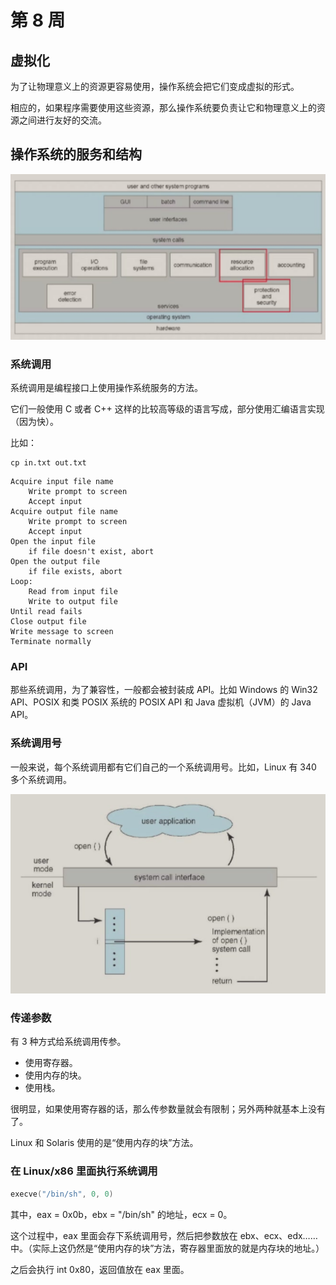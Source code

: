# 第 8 周

## 虚拟化

为了让物理意义上的资源更容易使用，操作系统会把它们变成虚拟的形式。

相应的，如果程序需要使用这些资源，那么操作系统要负责让它和物理意义上的资源之间进行友好的交流。

## 操作系统的服务和结构

![os_services.png](../../assets/os_services.png)

### 系统调用

系统调用是编程接口上使用操作系统服务的方法。

它们一般使用 C 或者 C++ 这样的比较高等级的语言写成，部分使用汇编语言实现（因为快）。

比如：

```shell
cp in.txt out.txt
```

```plain
Acquire input file name
	Write prompt to screen
	Accept input
Acquire output file name
	Write prompt to screen
	Accept input
Open the input file
	if file doesn't exist, abort
Open the output file
	if file exists, abort
Loop:
	Read from input file
	Write to output file
Until read fails
Close output file
Write message to screen
Terminate normally
```

### API

那些系统调用，为了兼容性，一般都会被封装成 API。比如 Windows 的 Win32 API、POSIX 和类 POSIX 系统的 POSIX API 和 Java 虚拟机（JVM）的 Java API。

### 系统调用号

一般来说，每个系统调用都有它们自己的一个系统调用号。比如，Linux 有 340 多个系统调用。

![syscall-interface.png](../../assets/syscall-interface.png)

### 传递参数

有 3 种方式给系统调用传参。

- 使用寄存器。
- 使用内存的块。
- 使用栈。

很明显，如果使用寄存器的话，那么传参数量就会有限制；另外两种就基本上没有了。

Linux 和 Solaris 使用的是“使用内存的块”方法。

### 在 Linux/x86 里面执行系统调用

```cpp
execve("/bin/sh", 0, 0)
```

其中，eax = 0x0b，ebx = "/bin/sh" 的地址，ecx = 0。

这个过程中，eax 里面会存下系统调用号，然后把参数放在 ebx、ecx、edx……中。（实际上这仍然是“使用内存的块”方法，寄存器里面放的就是内存块的地址。）

之后会执行 int 0x80，返回值放在 eax 里面。
